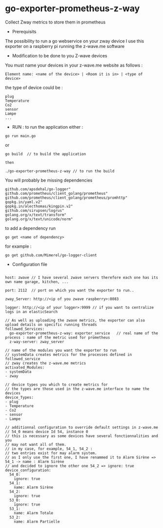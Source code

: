 # go-exporter-prometheus-z-way
Collect Zway metrics to store them in prometheus

* Prerequisits

The possibility to run a go webservice on your zway device
I use this exporter on a raspberry pi running the z-wave.me software

* Modification to be done to you Z-wave devices

You must name your devices in your z-wave.me website as follows :

```
Element name: <name of the device> | <Room it is in> | <type of device>
```

the type of device could be :

```
plug
Temperature
Co2
sensor
Lampe
...
```

* RUN : to run the application either : 
```
go run main.go
```
or
```
go build  // to build the application

then

./go-exporter-prometheus-z-way // to run the build
```

You will probably be missing dependencies
```
github.com/apsdehal/go-logger"
github.com/prometheus/client_golang/prometheus"
github.com/prometheus/client_golang/prometheus/promhttp"
gopkg.in/yaml.v2"
gopkg.in/alecthomas/kingpin.v2"
github.com/sirupsen/logrus"
golang.org/x/text/transform"
golang.org/x/text/unicode/norm"
```

to add a dependency run 

```
go get <name of dependency>
```

for example : 
```
go get github.com/Mimerel/go-logger-client
```

* Configuration file

```

host: zwave // I have several zwave servers therefore each one has its own name garage, kitchen, ...

port: 2112  // port on which you want the exporter to run.. 

zway_Server: http://<ip of you zwave raspberry>:8083

logger: http://<ip of your logger>:9999 // if you want to centralize logs in an elasticSearch

// As well as uploading the zwave metrics, the exporter can also upload details on specific running threads
followed_Services:
  go-exporter-prometheus-z-way: exporter_service   // real name of the process : name of the metric used for prometheus
  z-way-server: zway_server

// name of the modules you want the exporter to run
// systemData creates metrics for the processes defined in followed_service
// zway creates the z-wave.me metrics
activated_Modules:
- systemData
- zway

// device types you which to create metrics for
// the types are those used in the z-wave.me interface to name the devices
device_Types:
- plug
- Temperature
- Co2
- sensor
- Lampe

// additionnal configuration to override default settings in z-wave.me
// 54_0 means device Id 54, instance 0
// this is necessary as some devices have several fonctionnalities and you
// may not want all of them.
// in my case, for example, 54_1, 54_2 :
// two entries exist for may alarm system.
// as I only use the first one, I have renammed it to Alarm Sirène => 54_1 -> name : Alarm Sirène
// and decided to ignore the other one 54_2 => ignore: true
device_configuration:
  54_0:
    ignore: true
  54_1:
    name: Alarm Sirène
  54_2:
    ignore: true
  53_0:
    ignore: true
  53_1:
    name: Alarm Totale
  53_2:
    name: Alarm Partielle
```